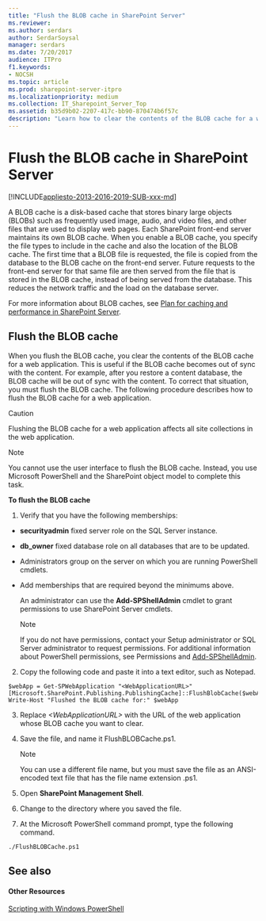 ```yaml
---
title: "Flush the BLOB cache in SharePoint Server"
ms.reviewer: 
ms.author: serdars
author: SerdarSoysal
manager: serdars
ms.date: 7/20/2017
audience: ITPro
f1.keywords:
- NOCSH
ms.topic: article
ms.prod: sharepoint-server-itpro
ms.localizationpriority: medium
ms.collection: IT_Sharepoint_Server_Top
ms.assetid: b35d9b02-2207-417c-bb90-870474b6f57c
description: "Learn how to clear the contents of the BLOB cache for a web application in SharePoint Server."
---
```


# Flush the BLOB cache in SharePoint Server

[!INCLUDE[appliesto-2013-2016-2019-SUB-xxx-md](../includes/appliesto-2013-2016-2019-SUB-xxx-md.md)]
  
A BLOB cache is a disk-based cache that stores binary large objects (BLOBs) such as frequently used image, audio, and video files, and other files that are used to display web pages. Each SharePoint front-end server maintains its own BLOB cache. When you enable a BLOB cache, you specify the file types to include in the cache and also the location of the BLOB cache. The first time that a BLOB file is requested, the file is copied from the database to the BLOB cache on the front-end server. Future requests to the front-end server for that same file are then served from the file that is stored in the BLOB cache, instead of being served from the database. This reduces the network traffic and the load on the database server. 
  
For more information about BLOB caches, see [Plan for caching and performance in SharePoint Server](caching-and-performance-planning.md).
  
## Flush the BLOB cache
<a name="flush"> </a>

When you flush the BLOB cache, you clear the contents of the BLOB cache for a web application. This is useful if the BLOB cache becomes out of sync with the content. For example, after you restore a content database, the BLOB cache will be out of sync with the content. To correct that situation, you must flush the BLOB cache. The following procedure describes how to flush the BLOB cache for a web application.
  
> [!CAUTION]
> Flushing the BLOB cache for a web application affects all site collections in the web application. 
  
> [!NOTE]
> You cannot use the user interface to flush the BLOB cache. Instead, you use Microsoft PowerShell and the SharePoint object model to complete this task. 
  
 **To flush the BLOB cache**
  
1. Verify that you have the following memberships:
    
  - **securityadmin** fixed server role on the SQL Server instance. 
    
  - **db_owner** fixed database role on all databases that are to be updated. 
    
  - Administrators group on the server on which you are running PowerShell cmdlets.
    
  - Add memberships that are required beyond the minimums above.
    
    An administrator can use the **Add-SPShellAdmin** cmdlet to grant permissions to use SharePoint Server cmdlets. 
    
    > [!NOTE]
    > If you do not have permissions, contact your Setup administrator or SQL Server administrator to request permissions. For additional information about PowerShell permissions, see Permissions and [Add-SPShellAdmin](/powershell/module/sharepoint-server/Add-SPShellAdmin?view=sharepoint-ps&preserve-view=true). 
  
2. Copy the following code and paste it into a text editor, such as Notepad.
    
  ```
  $webApp = Get-SPWebApplication "<WebApplicationURL>"
  [Microsoft.SharePoint.Publishing.PublishingCache]::FlushBlobCache($webApp)
  Write-Host "Flushed the BLOB cache for:" $webApp
  ```

3. Replace  _\<WebApplicationURL\>_ with the URL of the web application whose BLOB cache you want to clear. 
    
4. Save the file, and name it FlushBLOBCache.ps1.
    
    > [!NOTE]
    > You can use a different file name, but you must save the file as an ANSI-encoded text file that has the file name extension .ps1. 
  
5. Open **SharePoint Management Shell**.
    
6. Change to the directory where you saved the file.
    
7. At the Microsoft PowerShell command prompt, type the following command.
    
  ```
  ./FlushBLOBCache.ps1
  ```

## See also
<a name="flush"> </a>

#### Other Resources

[Scripting with Windows PowerShell](https://go.microsoft.com/fwlink/p/?LinkId=193051)

